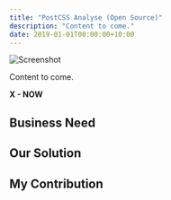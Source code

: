 ```yaml
---
title: "PostCSS Analyse (Open Source)"
description: "Content to come."
date: 2019-01-01T00:00:00+10:00
---
```


![Screenshot](/images/my-work/???.png)

Content to come.

**X - NOW**

[ ](https://)

## Business Need

## Our Solution

## My Contribution
